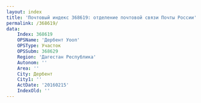 ```yaml
---
layout: index
title: 'Почтовый индекс 368619: отделение почтовой связи Почты России'
permalink: /368619/
data:
    Index: 368619
    OPSName: 'Дербент Уооп'
    OPSType: Участок
    OPSSubm: 368629
    Region: 'Дагестан Республика'
    Autonom: ''
    Area: ''
    City: Дербент
    City1: ''
    ActDate: '20160215'
    IndexOld: ''
---
```

